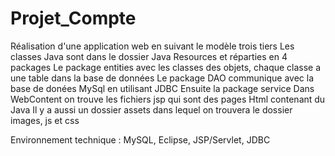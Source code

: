 # Projet_Compte
Réalisation d'une application web en suivant le modèle trois tiers
Les classes Java sont dans le dossier Java Resources et réparties en 4 packages
Le package entities avec les classes des objets, chaque classe a une table dans la base de données
Le package DAO communique avec la base de donées MySql en utilisant JDBC
Ensuite la package service
Dans WebContent on trouve les fichiers jsp qui sont des pages Html contenant du Java
Il y a aussi un dossier assets dans lequel on trouvera le dossier images, js et css

Environnement technique : MySQL, Eclipse, JSP/Servlet, JDBC

